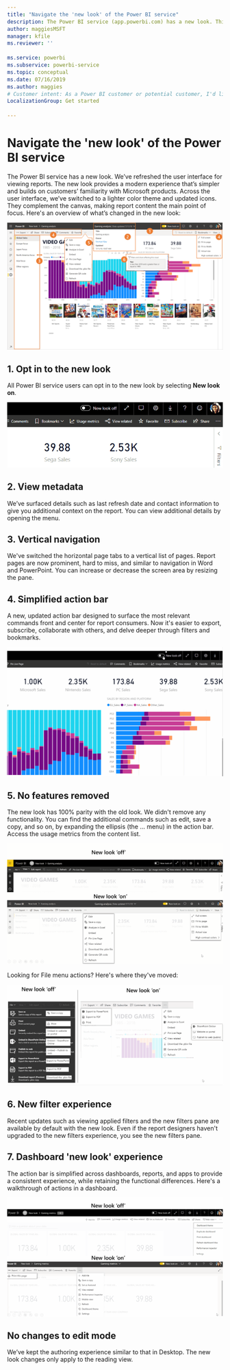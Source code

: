 ```yaml
---
title: "Navigate the 'new look' of the Power BI service"
description: The Power BI service (app.powerbi.com) has a new look. This article describes how to navigate reports using the new look. 
author: maggiesMSFT
manager: kfile
ms.reviewer: ''

ms.service: powerbi
ms.subservice: powerbi-service
ms.topic: conceptual
ms.date: 07/16/2019
ms.author: maggies
# Customer intent: As a Power BI customer or potential customer, I'd like to know what the differences are between the previous look of the Power BI service and the new look
LocalizationGroup: Get started

---
```

# Navigate the 'new look' of the Power BI service

The Power BI service has a new look. We’ve refreshed the user interface for viewing reports. The new look provides a modern experience that’s simpler and builds on customers’ familiarity with Microsoft products. Across the user interface, we’ve switched to a lighter color theme and updated icons. They complement the canvas, making report content the main point of focus. Here's an overview of what’s changed in the new look: 

![New look overview of changes](media/service-new-look/New-look-changes.png)

## 1. Opt in to the new look
All Power BI service users can opt in to the new look by selecting **New look on**.

![Opting in to the new look](media/service-new-look/New-look-opt-in.gif)

## 2. View metadata 

We’ve surfaced details such as last refresh date and contact information to give you additional context on the report. You can view additional details by opening the menu.

## 3. Vertical navigation 
We've switched the horizontal page tabs to a vertical list of pages. Report pages are now prominent, hard to miss, and similar to navigation in Word and PowerPoint. You can increase or decrease the screen area by resizing the pane.

## 4. Simplified action bar 

A new, updated action bar designed to surface the most relevant commands front and center for report consumers. Now it's easier to export, subscribe, collaborate with others, and delve deeper through filters and bookmarks.

![New look - Quick tour](media/service-new-look/New-look-quick-tour.gif)

## 5. No features removed

The new look has 100% parity with the old look. We didn't remove any functionality. You can find the additional commands such as edit, save a copy, and so on, by expanding the ellipsis (the ... menu) in the action bar. Access the usage metrics from the content list.

![Report action bar in new look](media/service-new-look/Report-action-bar-new-look.gif)

Looking for File menu actions? Here's where they've moved:

![File menu in new look](media/service-new-look/File-menu-new-look.gif)

## 6. New filter experience

Recent updates such as viewing applied filters and the new filters pane are available by default with the new look. Even if the report designers haven't upgraded to the new filters experience, you see the new filters pane.

## 7. Dashboard 'new look' experience 

The action bar is simplified across dashboards, reports, and apps to provide a consistent experience, while retaining the functional differences. Here's a walkthrough of actions in a dashboard.
 
![Dashboard action bar in new look](media/service-new-look/Dashboard-action-bar-new-look.gif)

## No changes to edit mode 

We’ve kept the authoring experience similar to that in Desktop. The new look changes only apply to the reading view.


